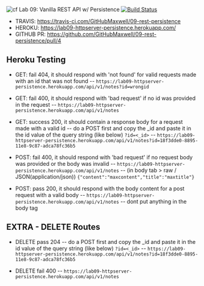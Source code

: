 ![cf](https://i.imgur.com/7v5ASc8.png) Lab 09: Vanilla REST API w/ Persistence [![Build Status](https://travis-ci.com/GitHubMaxwell/09-rest-persistence.svg?branch=master)](https://travis-ci.com/GitHubMaxwell/09-rest-persistence)

* TRAVIS: https://travis-ci.com/GitHubMaxwell/09-rest-persistence
* HEROKU: https://lab09-httpserver-persistence.herokuapp.com/ 
* GITHUB PR: https://github.com/GitHubMaxwell/09-rest-persistence/pull/4

## Heroku Testing

* GET: fail 404, it should respond with 'not found' for valid requests made with an id that was not found
-- `https://lab09-httpserver-persistence.herokuapp.com/api/v1/notes?id=wrongid`

* GET: fail 400, it should respond with 'bad request' if no id was provided in the request
-- `https://lab09-httpserver-persistence.herokuapp.com/api/v1/notes`

* GET: success 200, it should contain a response body for a request made with a valid id
-- do a POST first and copy the _id and paste it in the id value of the query string (like below) `?id=<_id>`
-- `https://lab09-httpserver-persistence.herokuapp.com/api/v1/notes?id=18f3dde0-8895-11e8-9c87-adca78fc36b5`

* POST: fail 400, it should respond with 'bad request' if no request body was provided or the body was invalid
-- `https://lab09-httpserver-persistence.herokuapp.com/api/v1/notes`
-- (in body tab > raw / JSON(application/json))    `{"content":"maxcontent","title":"maxtitle"}`

* POST: pass 200, it should respond with the body content for a post request with a valid body
-- `https://lab09-httpserver-persistence.herokuapp.com/api/v1/notes`
-- dont put anything in the body tag


## EXTRA - DELETE Routes

* DELETE pass 204
-- do a POST first and copy the _id and paste it in the id value of the query string (like below) `?id=<_id>`
-- `https://lab09-httpserver-persistence.herokuapp.com/api/v1/notes?id=18f3dde0-8895-11e8-9c87-adca78fc36b5`

* DELETE fail 400
-- `https://lab09-httpserver-persistence.herokuapp.com/api/v1/notes`